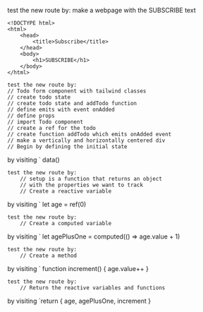 test the new route by: make a webpage with the SUBSCRIBE text
```
<!DOCTYPE html>
<html>
    <head>
        <title>Subscribe</title>
    </head>
    <body>
        <h1>SUBSCRIBE</h1>
    </body>
</html>
```
```
test the new route by:
// Todo form component with tailwind classes
// create todo state
// create todo state and addTodo function
// define emits with event onAdded
// define props
// import Todo component
// create a ref for the todo
// create function addTodo which emits onAdded event
// make a vertically and horizontally centered div
// Begin by defining the initial state
```
by visiting `
data()
```
test the new route by:
    // setup is a function that returns an object
    // with the properties we want to track
    // Create a reactive variable
```
by visiting `
    let age = ref(0)
```
test the new route by:
    // Create a computed variable
```
by visiting `
    let agePlusOne = computed(() => age.value + 1)
```
test the new route by:
    // Create a method
```
by visiting `
    function increment() {
        age.value++
    }
```
test the new route by:
    // Return the reactive variables and functions
```
by visiting `return { age, agePlusOne, increment }
